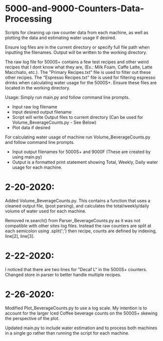 # 5000-and-9000-Counters-Data-Processing
Scripts for cleaning up raw counter data from each machine, as well as plotting the data and estimating water usage if desired.

Ensure log files are in the current directory or specify full file path when inputting the filenames.  Output will be written to the working directory.

The raw log file for 5000S+ contains a few test recipes and other weird recipes that I dont know what they are, (Ex.: Milk Foam, Caffe Latte, Latte Macchiato, etc.).  The "Primary Recipes.txt" file is used to filter out these other recipes.  The "Espresso Recipes.txt" file is used for filtering espresso drinks when calculating water usage for the 5000S+.  Ensure these files are located in the working directory.


Usage: Simply run main.py and follow command line prompts.
  - Input raw log filename
  - Input desired output filename
  - Script will write Output files to current directory (Can be used for Volume_BeverageCounts.py - See Below)
  - Plot data if desired

For calculating water usage of machine run Volume_BeverageCounts.py and follow command line prompts.
  - Input output filenames for 5000S+ and 9000F (These are created by using main.py)
  - Output is a formatted print statement showing Total, Weekly, Daily water usage for each machine.


# 2-20-2020:
Added Volume_BeverageCounts.py.  This contains a function that uses a cleaned output file, (post parsing), and calculates the total/weekly/daily volume of water used for each machine.

Removed re.search() from Parser_BeverageCounts.py as it was not compatible with other sites log files.  Instead the raw counters are split at each semicolon using .split(';') then recipe, counts are defined by indexing, line[2], line[3].


# 2-22-2020:
I noticed that there are two lines for "Decaf L" in the 5000S+ counters.  Changed store in parser to better handle multiple recipes.


# 2-26-2020:
Modified Plot_BeverageCounts.py to use a log scale.  My intention is to account for the larger Iced Coffee beverage counts on the 5000S+ skewing the perspective of the plot.

Updated main.py to include water estimation and to process both machines in a single go rather than running the script for each machine.
